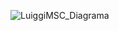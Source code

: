 ![LuiggiMSC_Diagrama](https://github.com/user-attachments/assets/b9faf3b2-1a24-45e7-b451-c3591279b598)
